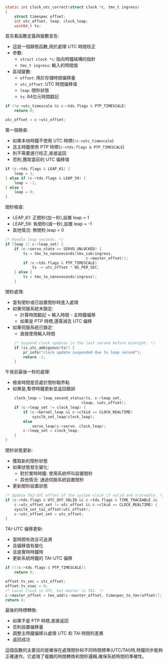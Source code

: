 
```c
static int clock_utc_correct(struct clock *c, tmv_t ingress)
{
    struct timespec offset;
    int utc_offset, leap, clock_leap;
    uint64_t ts;
```
首先看函數定義與變數宣告:
- 這是一個靜態函數,用於處理 UTC 時間校正
- 參數:
  - `struct clock *c`: 指向時鐘結構的指針
  - `tmv_t ingress`: 輸入的時間值
- 區域變數:
  - `offset`: 用於存儲時間偏移量 
  - `utc_offset`: UTC 時間偏移值
  - `leap`: 閏秒狀態
  - `ts`: 64位元時間戳記

```c
if (!c->utc_timescale && c->tds.flags & PTP_TIMESCALE)
    return 0;

utc_offset = c->utc_offset;
```
第一個檢查:
- 如果本地時鐘不使用 UTC 時標(`!c->utc_timescale`)
- 且主時鐘使用 PTP 時標(`c->tds.flags & PTP_TIMESCALE`)
- 則不需要進行校正,直接返回
- 否則,獲取當前的 UTC 偏移值

```c
if (c->tds.flags & LEAP_61) {
    leap = 1;
} else if (c->tds.flags & LEAP_59) {
    leap = -1;
} else {
    leap = 0;
}
```
閏秒檢查:
- LEAP_61: 正閏秒(加一秒),設置 leap = 1
- LEAP_59: 負閏秒(減一秒),設置 leap = -1
- 其他情況: 無閏秒,leap = 0

```c
/* Handle leap seconds. */
if (leap || c->leap_set) {
    if (c->servo_state == SERVO_UNLOCKED) {
        ts = tmv_to_nanoseconds(tmv_sub(ingress,
                                    c->master_offset));
        if (c->tds.flags & PTP_TIMESCALE)
            ts -= utc_offset * NS_PER_SEC;
    } else {
        ts = tmv_to_nanoseconds(ingress);
    }
```
閏秒處理:
- 當有閏秒或已設置閏秒時進入處理
- 如果伺服系統未鎖定:
  - 計算時間戳記 = 輸入時間 - 主時鐘偏移
  - 如果是 PTP 時標,還需減去 UTC 偏移
- 如果伺服系統已鎖定:
  - 直接使用輸入時間

```c
    /* Suspend clock updates in the last second before midnight. */
    if (is_utc_ambiguous(ts)) {
        pr_info("clock update suspended due to leap second");
        return -1;
    }
```
午夜前最後一秒的處理:
- 檢查時間是否處於閏秒臨界點
- 如果是,暫停時鐘更新並返回錯誤

```c
    clock_leap = leap_second_status(ts, c->leap_set,
                                  &leap, &utc_offset);
    if (c->leap_set != clock_leap) {
        if (c->kernel_leap && c->clkid == CLOCK_REALTIME)
            sysclk_set_leap(clock_leap);
        else
            servo_leap(c->servo, clock_leap);
        c->leap_set = clock_leap;
    }
}
```
閏秒狀態更新:
- 獲取新的閏秒狀態
- 如果狀態發生變化:
  - 對於實時時鐘: 使用系統呼叫設置閏秒
  - 其他情況: 通過伺服系統設置閏秒
- 更新閏秒設置狀態

```c
/* Update TAI-UTC offset of the system clock if valid and traceable. */
if (c->tds.flags & UTC_OFF_VALID && c->tds.flags & TIME_TRACEABLE &&
    c->utc_offset_set != utc_offset && c->clkid == CLOCK_REALTIME) {
    sysclk_set_tai_offset(utc_offset);
    c->utc_offset_set = utc_offset;
}
```
TAI-UTC 偏移更新:
- 當時間有效且可追溯
- 且偏移值有變化
- 且是實時時鐘時
- 更新系統時鐘的 TAI-UTC 偏移

```c
if (!(c->tds.flags & PTP_TIMESCALE))
    return 0;

offset.tv_sec = utc_offset;
offset.tv_nsec = 0;
/* Local clock is UTC, but master is TAI. */
c->master_offset = tmv_add(c->master_offset, timespec_to_tmv(offset));
return 0;
```
最後的時標轉換:
- 如果不是 PTP 時標,直接返回
- 否則設置偏移量
- 調整主時鐘偏移以處理 UTC 和 TAI 時間的差異
- 返回成功

這個函數的主要目的是確保在處理閏秒和不同時間標準(UTC/TAI)時,時鐘同步能夠正確運作。它處理了複雜的時間轉換和閏秒邏輯,確保系統時間的準確性。